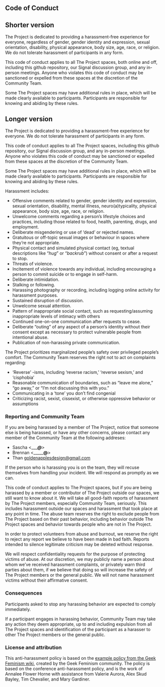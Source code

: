 Code of Conduct
---------------

## Shorter version 

The Project is dedicated to providing a harassment-free experience for
everyone, regardless of gender, gender identity and expression, sexual
orientation, disability, physical appearance, body size, age, race, or
religion. We do not tolerate harassment of participants in any form.

This code of conduct applies to all The Project spaces, both online and off,
including this github repository, our Signal discussion group, and any
in-person meetings.  Anyone who violates this code of conduct
may be sanctioned or expelled from these spaces at the discretion of the
Community Team.

Some The Project spaces may have additional rules in place, which will be made
clearly available to participants. Participants are responsible for knowing and
abiding by these rules.

## Longer version 

The Project is dedicated to providing a harassment-free experience for
everyone. We do not tolerate harassment of participants in any form.

This code of conduct applies to all The Project spaces, including this github repository, our Signal discussion group, and any
in-person meetings. Anyone who violates this code of conduct may be sanctioned
or expelled from these spaces at the discretion of the Community Team.

Some The Project spaces may have additional rules in place, which will be made
clearly available to participants. Participants are responsible for knowing and
abiding by these rules.

Harassment includes:

- Offensive comments related to gender, gender identity and expression, sexual
  orientation, disability, mental illness, neuro(a)typicality, physical
  appearance, body size, age, race, or religion.
- Unwelcome comments regarding a person’s lifestyle choices and practices,
  including those related to food, health, parenting, drugs, and employment.
- Deliberate misgendering or use of ‘dead’ or rejected names.
- Gratuitous or off-topic sexual images or behaviour  in spaces where they’re
  not appropriate.
- Physical contact and simulated physical contact (eg, textual descriptions
  like “*hug*” or “*backrub*”) without consent or after a request to stop.
- Threats of violence.
- Incitement of violence towards any individual, including encouraging a person
  to commit suicide or to engage in self-harm.
- Deliberate intimidation.
- Stalking or following.
- Harassing photography or recording, including logging online activity for
  harassment purposes.
- Sustained disruption of discussion.
- Unwelcome sexual attention.
- Pattern of inappropriate social contact, such as requesting/assuming
  inappropriate levels of intimacy with others
- Continued one-on-one communication after requests to cease.
- Deliberate “outing” of any aspect of a person’s identity without their
  consent except as necessary to protect vulnerable people from intentional
  abuse.
- Publication of non-harassing private communication.

The Project prioritizes marginalized people’s safety over privileged people’s
comfort. The Community Team reserves the right not to act on complaints
regarding:

- ‘Reverse’ -isms, including ‘reverse racism,’ ‘reverse sexism,’ and ‘cisphobia’
- Reasonable communication of boundaries, such as “leave me alone,” “go away,”
  or “I’m not discussing this with you.”
- Communicating in a ‘tone’ you don’t find congenial
- Criticizing racist, sexist, cissexist, or otherwise oppressive behavior or
  assumptions 

### Reporting and Community Team

If you are being harassed by a member of The Project, notice that someone else
is being harassed, or have any other concerns, please contact any member of the
Community Team at the following addreses:

* Sascha <__________@_______>
* Brennan <___________@______>
* Than <goldenapplesdesign@gmail.com>

If the person who is harassing you is on the team, they will recuse themselves
from handling your incident. We will respond as promptly as we can.

This code of conduct applies to The Project spaces, but if you are being
harassed by a member or contributor of The Project outside our spaces, we still
want to know about it. We will take all good-faith reports of harassment by The
Project members, especially Community Team, seriously. This includes harassment
outside our spaces and harassment that took place at any point in time. The
abuse team reserves the right to exclude people from The Project based on their
past behavior, including behavior outside The Project spaces and behavior
towards people who are not in The Project.

In order to protect volunteers from abuse and burnout, we reserve the right to
reject any report we believe to have been made in bad faith. Reports intended
to silence legitimate criticism may be deleted without response.

We will respect confidentiality requests for the purpose of protecting victims
of abuse. At our discretion, we may publicly name a person about whom we’ve
received harassment complaints, or privately warn third parties about them, if
we believe that doing so will increase the safety of The Project members or the
general public. We will not name harassment victims without their affirmative
consent.

### Consequences 

Participants asked to stop any harassing behavior are expected to comply immediately.

If a participant engages in harassing behavior, Community Team may take any
action they deem appropriate, up to and including expulsion from all The
Project spaces and identification of the participant as a harasser to other The
Project members or the general public.

### License and attribution

This anti-harassment policy is based on the [example policy from the Geek
Feminism wiki](http://geekfeminism.wikia.com/wiki/Community_anti-harassment),
created by the Geek Feminism community. The policy is based on the conference
anti-harassment policy, and is the work of Annalee Flower Horne with assistance
from Valerie Aurora, Alex Skud Bayley, Tim Chevalier, and Mary Gardiner.
